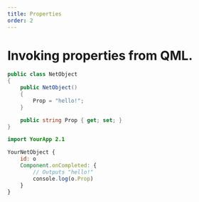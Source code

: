 ```yaml
---
title: Properties
order: 2
---
```


# Invoking properties from QML.

```csharp
public class NetObject
{
    public NetObject()
    {
        Prop = "hello!";
    }

    public string Prop { get; set; }
}
```
```qml
import YourApp 2.1

YourNetObject {
    id: o
    Component.onCompleted: {
        // Outputs "hello!"
        console.log(o.Prop)
    }
}
```